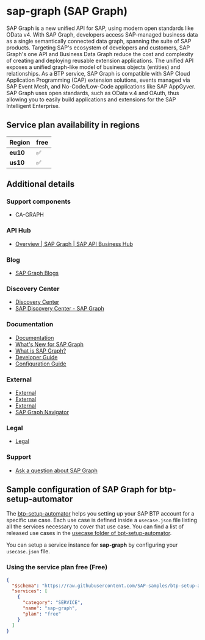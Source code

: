 # sap-graph (SAP Graph)

SAP Graph is a new unified API for SAP, using modern open standards like OData v4. With SAP Graph, developers access SAP-managed business data as a single semantically connected data graph, spanning the suite of SAP products. Targeting SAP's ecosystem of developers and customers, SAP Graph's one API and Business Data Graph reduce the cost and complexity of creating and deploying reusable extension applications. The unified API exposes a unified graph-like model of business objects (entities) and relationships. As a BTP service, SAP Graph is compatible with SAP Cloud Application Programming (CAP) extension solutions, events managed via SAP Event Mesh, and No-Code/Low-Code applications like SAP AppGyver. SAP Graph uses open standards, such as OData v.4 and OAuth, thus allowing you to easily build applications and extensions for the SAP Intelligent Enterprise.

## Service plan availability in regions

| Region | free |
|--------|------|
|  **eu10** | ✅ |
|  **us10** | ✅ |

## Additional details

### Support components

- CA-GRAPH

### API Hub

- [Overview | SAP Graph | SAP API Business Hub](https://api.sap.com/package/SAPGRAPH/overview)

### Blog

- [SAP Graph Blogs](https://blogs.sap.com/tags/da20f5de-7c9f-47c9-b766-b98820e5be12/)

### Discovery Center

- [Discovery Center](https://discovery-center.cloud.sap/#/serviceCatalog/sap-graph)
- [SAP Discovery Center - SAP Graph](https://discovery-center.cloud.sap/serviceCatalog/sap-graph)

### Documentation

- [Documentation](https://help.sap.com/docs/SAP_GRAPH/84bbf6acb5384861add4cb6939bef647/d3a155b8842b4a43b1367c2edb1c964e.html#3.-register-client-applications)
- [What's New for SAP Graph](https://help.sap.com/products/SAP_GRAPH/84bbf6acb5384861add4cb6939bef647/a509e6a5a1f64abeb95b8ceb348ad939.html)
- [What is SAP Graph?](https://help.sap.com/products/SAP_GRAPH/84bbf6acb5384861add4cb6939bef647/af92ea0700ab4c59a3cfcd79158fdd56.html)
- [Developer Guide](https://help.sap.com/products/SAP_GRAPH/84bbf6acb5384861add4cb6939bef647/ddb10ff724884dfa805077a4f4d7b7a1.html)
- [Configuration Guide](https://help.sap.com/products/SAP_GRAPH/84bbf6acb5384861add4cb6939bef647/e066b359ee71467c90b916f61f30a8e1.html)

### External

- [External](https://explore.dev.graph.sap/docs/beta)
- [External](https://explore.graph.sap/docs)
- [External](https://graph.sap/docs/beta/)
- [SAP Graph Navigator](https://navigator.graph.sap/entities)

### Legal

- [Legal](https://www.sap.com/about/trust-center/agreements/cloud/cloud-services.html?tag=language:english&search=Supplement%20Business%20Technology%20Platform&sort=latest_desc)

### Support

- [Ask a question about SAP Graph](https://answers.sap.com/tags/da20f5de-7c9f-47c9-b766-b98820e5be12)

## Sample configuration of **SAP Graph** for btp-setup-automator

The [btp-setup-automator](https://github.com/SAP-samples/btp-setup-automator) helps you setting up your SAP BTP account for a specific use case. Each use case is defined inside a `usecase.json` file listing all the services necessary to cover that use case. You can find a list of released use cases in the [usecase folder of bpt-setup-automator](https://github.com/SAP-samples/btp-setup-automator/tree/main/usecases).

You can setup a service instance for **sap-graph** by configuring your `usecase.json` file.

### Using the service plan **free** (Free)

```json
{
  "$schema": "https://raw.githubusercontent.com/SAP-samples/btp-setup-automator/main/libs/btpsa-usecase.json",
  "services": [
    {
      "category": "SERVICE",
      "name": "sap-graph",
      "plan": "free"
    }
  ]
}
```

